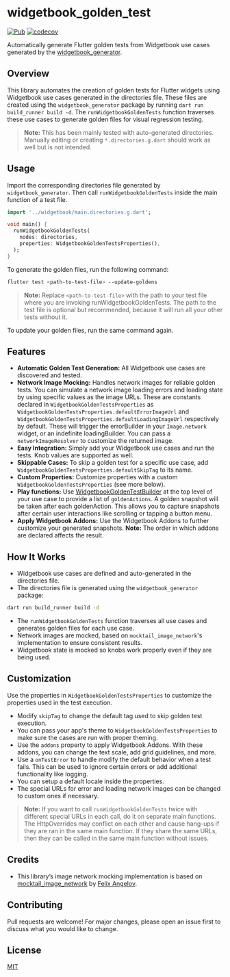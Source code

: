 # widgetbook_golden_test
[![Pub](https://img.shields.io/pub/v/widgetbook_golden_test.svg)](https://pub.dev/packages/widgetbook_golden_test)
[![codecov](https://codecov.io/github/lual98/widgetbook_golden_test/graph/badge.svg?token=UK9N7GQJ7H)](https://codecov.io/github/lual98/widgetbook_golden_test)

Automatically generate Flutter golden tests from Widgetbook use cases generated by the [widgetbook_generator](https://pub.dev/packages/widgetbook_generator).

## Overview
This library automates the creation of golden tests for Flutter widgets using Widgetbook use cases generated in the directories file. These files are created using the `widgetbook_generator` package by running `dart run build_runner build -d`. The `runWidgetbookGoldenTests` function traverses these use cases to generate golden files for visual regression testing.

> **Note:** This has been mainly tested with auto-generated directories. Manually editing or creating `*.directories.g.dart` should work as well but is not intended.

## Usage
Import the corresponding directories file generated by `widgetbook_generator`. Then call `runWidgetbookGoldenTests` inside the main function of a test file.

```dart
import '../widgetbook/main.directories.g.dart';

void main() {
  runWidgetbookGoldenTests(
    nodes: directories,
    properties: WidgetbookGoldenTestsProperties(),
  );
}

```

To generate the golden files, run the following command:
```sh
flutter test <path-to-test-file> --update-goldens
```
> **Note:** Replace `<path-to-test-file>` with the path to your test file where you are invoking runWidgetbookGoldenTests. The path to the test file is optional but recommended, because it will run all your other tests without it.

To update your golden files, run the same command again.

## Features
- **Automatic Golden Test Generation:** All Widgetbook use cases are discovered and tested.
- **Network Image Mocking:** Handles network images for reliable golden tests. You can simulate a network image loading errors and loading state by using specific values as the image URLs. These are constants declared in `WidgetbookGoldenTestsProperties` as `WidgetbookGoldenTestsProperties.defaultErrorImageUrl` and `WidgetbookGoldenTestsProperties.defaultLoadingImageUrl` respectively by default. These will trigger the errorBuilder in your `Image.network` widget, or an indefinite loadingBuilder. You can pass a `networkImageResolver` to customize the returned image.
- **Easy Integration:** Simply add your Widgetbook use cases and run the tests. Knob values are supported as well.
- **Skippable Cases:** To skip a golden test for a specific use case, add `WidgetbookGoldenTestsProperties.defaultSkipTag` to its name.
- **Custom Properties:** Customize properties with a custom `WidgetbookGoldenTestsProperties` (see more below).
- **Play functions:** Use [WidgetbookGoldenTestBuilder](lib/src/widgetbook_golden_test_builder.dart) at the top level of your use case to provide a list of `goldenActions`. A golden snapshot will be taken after each goldenAction. This allows you to capture snapshots after certain user interactions like scrolling or tapping a button menu.
- **Apply Widgetbook Addons:** Use the Widgetbook Addons to further customize your generated snapshots. **Note:** The order in which addons are declared affects the result.

## How It Works
- Widgetbook use cases are defined and auto-generated in the directories file.
- The directories file is generated using the `widgetbook_generator` package:
```bash
dart run build_runner build -d
```
- The `runWidgetbookGoldenTests` function traverses all use cases and generates golden files for each use case.
- Network images are mocked, based on `mocktail_image_network`'s implementation to ensure consistent results.
- Widgetbook state is mocked so knobs work properly even if they are being used.

## Customization
Use the properties in `WidgetbookGoldenTestsProperties` to customize the properties used in the test execution.
- Modify `skipTag` to change the default tag used to skip golden test execution.
- You can pass your app's theme to `WidgetbookGoldenTestsProperties` to make sure the cases are run with proper theming.
- Use the `addons` property to apply Widgetbook Addons. With these addons, you can change the text scale, add grid guidelines, and more.
- Use a `onTestError` to handle modify the default behavior when a test fails. This can be used to ignore certain errors or add additional functionality like logging.
- You can setup a default locale inside the properties.
- The special URLs for error and loading network images can be changed to custom ones if necessary.
> **Note:** If you want to call `runWidgetbookGoldenTests` twice with different special URLs in each call, do it on separate main functions. The HttpOverrides may conflict on each other and cause hang-ups if they are ran in the same main function. If they share the same URLs, then they can be called in the same main function without issues.

## Credits

- This library’s image network mocking implementation is based on [mocktail_image_network](https://github.com/felangel/mocktail/tree/main/packages/mocktail_image_network) by [Felix Angelov](https://github.com/felangel).

## Contributing
Pull requests are welcome! For major changes, please open an issue first to discuss what you would like to change.

## License
[MIT](LICENSE)
